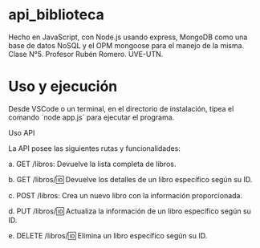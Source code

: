 # api_biblioteca

Hecho en JavaScript, con Node.js usando express, MongoDB como una base de datos NoSQL y el OPM mongoose para el manejo de la misma. Clase N°5. Profesor Rubén Romero. UVE-UTN.

# Uso y ejecución

Desde VSCode o un terminal, en el directorio de instalación, tipea el comando ´node app.js´ para ejecutar el programa.

Uso API

La API posee las siguientes rutas y funcionalidades:

a. GET /libros: Devuelve la lista completa de libros.

b. GET /libros/:id: Devuelve los detalles de un libro específico según su ID.

c. POST /libros: Crea un nuevo libro con la información proporcionada.

d. PUT /libros/:id: Actualiza la información de un libro específico según su ID.

e. DELETE /libros/:id: Elimina un libro específico según su ID.
